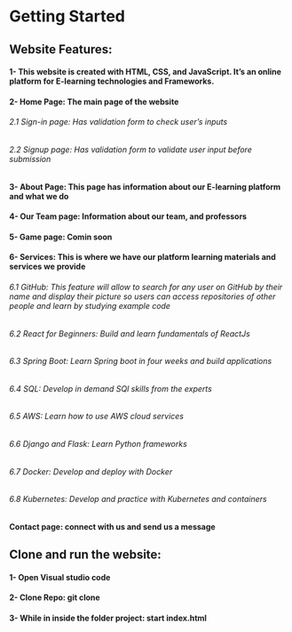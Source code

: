 # Getting Started
## Website Features: 
#### 1- This website is created with HTML, CSS, and JavaScript. It’s an online platform for E-learning technologies and Frameworks. 
#### 2- Home Page: The main page of the website 
###### 2.1 Sign-in page: Has validation form to check user’s inputs
###### 2.2 Signup page: Has validation form to validate user input before submission
#### 3- About Page: This page has information about our E-learning platform and what we do
#### 4- Our Team page: Information about our team, and professors
#### 5- Game page: Comin soon
#### 6- Services: This is where we have our platform learning materials and services we provide
###### 6.1 GitHub: This feature will allow to search for any user on GitHub by their name and display their picture so users can access repositories of other people and learn by studying example code
###### 6.2 React for Beginners: Build and learn fundamentals of ReactJs
###### 6.3 Spring Boot: Learn Spring boot in four weeks and build applications
###### 6.4 SQL: Develop in demand SQl skills from the experts
###### 6.5 AWS: Learn how to use AWS cloud services 
###### 6.6 Django and Flask: Learn Python frameworks
###### 6.7 Docker: Develop and deploy with Docker
###### 6.8 Kubernetes: Develop and practice with Kubernetes and containers
#### Contact page: connect with us and send us a message
## Clone and run the website: 
#### 1-	Open Visual studio code 
#### 2-	Clone Repo: git clone 
#### 3-	While in inside the folder project: start index.html
